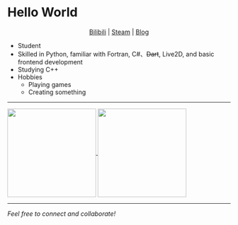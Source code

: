 # Hello World

<div align="center">

<!-- <img src="https://visitor-badge.laobi.icu/badge?page_id=Pfolg.Pfolg" /> -->

[Bilibili](https://space.bilibili.com/515553532) | [Steam](https://steamcommunity.com/profiles/76561199677607305/) | [Blog](https://github.com/Pfolg/PfolgBlog)

</div>

- Student
- Skilled in Python, familiar with Fortran, C#、~~Dart~~, Live2D, and basic frontend development
- Studying C++
- Hobbies
  - Playing games
  - Creating something 

---

<a href="https://github.com/Pfolg/github-readme-stats">
  <img height=200 align="center" src="https://github-readme-stats.vercel.app/api?username=Pfolg&show_icons=true&border_radius=10&theme=github_dark&rank_icon=percentile" />
</a>
<a href="https://github.com/Pfolg/convoychat">
  <img height=200 align="center" src="https://github-readme-stats.vercel.app/api/top-langs?username=Pfolg&layout=compact&langs_count=8&card_width=320&border_radius=10&theme=github_dark" />
</a>

---
_Feel free to connect and collaborate!_
